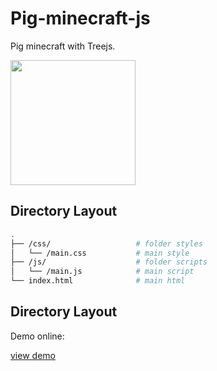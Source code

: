 # Pig-minecraft-js

Pig minecraft with Treejs.

<img src="https://image.ibb.co/hv98RF/Screenshot_at_2017_04_05_11_09_04.png" width="200">

## Directory Layout

```bash
.
├── /css/                   # folder styles
│   └── /main.css           # main style
├── /js/                    # folder scripts
│   └── /main.js            # main script
└── index.html              # main html
```

## Directory Layout

Demo online:

[view demo](http://codepen.io/kevoj/pen/gwLXjb)
